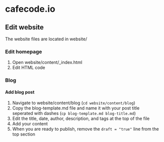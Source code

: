 # cafecode.io

## Edit website
The website files are located in website/

### Edit homepage
1. Open website/content/_index.html
2. Edit HTML code

### Blog

#### Add blog post
1. Navigate to website/content/blog (`cd website/content/blog`)
2. Copy the blog-template.md file and name it with your post title seperated with dashes (`cp blog-template.md blog-title.md`)
3. Edit the title, date, author, description, and tags at the top of the file
4. Add your content
5. When you are ready to publish, remove the `draft = "true"` line from the top section

